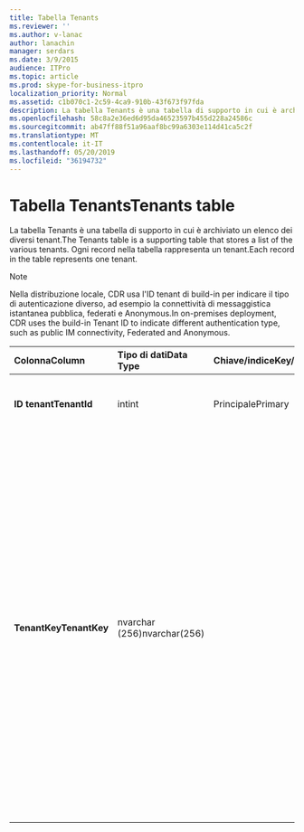 ```yaml
---
title: Tabella Tenants
ms.reviewer: ''
ms.author: v-lanac
author: lanachin
manager: serdars
ms.date: 3/9/2015
audience: ITPro
ms.topic: article
ms.prod: skype-for-business-itpro
localization_priority: Normal
ms.assetid: c1b070c1-2c59-4ca9-910b-43f673f97fda
description: La tabella Tenants è una tabella di supporto in cui è archiviato un elenco dei diversi tenant. Ogni record nella tabella rappresenta un tenant.
ms.openlocfilehash: 58c8a2e36ed6d95da46523597b455d228a24586c
ms.sourcegitcommit: ab47ff88f51a96aaf8bc99a6303e114d41ca5c2f
ms.translationtype: MT
ms.contentlocale: it-IT
ms.lasthandoff: 05/20/2019
ms.locfileid: "36194732"
---
```

# <a name="tenants-table"></a><span data-ttu-id="9a867-104">Tabella Tenants</span><span class="sxs-lookup"><span data-stu-id="9a867-104">Tenants table</span></span>
 
<span data-ttu-id="9a867-105">La tabella Tenants è una tabella di supporto in cui è archiviato un elenco dei diversi tenant.</span><span class="sxs-lookup"><span data-stu-id="9a867-105">The Tenants table is a supporting table that stores a list of the various tenants.</span></span> <span data-ttu-id="9a867-106">Ogni record nella tabella rappresenta un tenant.</span><span class="sxs-lookup"><span data-stu-id="9a867-106">Each record in the table represents one tenant.</span></span>
  
> [!NOTE]
> <span data-ttu-id="9a867-107">Nella distribuzione locale, CDR usa l'ID tenant di build-in per indicare il tipo di autenticazione diverso, ad esempio la connettività di messaggistica istantanea pubblica, federati e Anonymous.</span><span class="sxs-lookup"><span data-stu-id="9a867-107">In on-premises deployment, CDR uses the build-in Tenant ID to indicate different authentication type, such as public IM connectivity, Federated and Anonymous.</span></span> 
  
|<span data-ttu-id="9a867-108">**Colonna**</span><span class="sxs-lookup"><span data-stu-id="9a867-108">**Column**</span></span>|<span data-ttu-id="9a867-109">**Tipo di dati**</span><span class="sxs-lookup"><span data-stu-id="9a867-109">**Data Type**</span></span>|<span data-ttu-id="9a867-110">**Chiave/indice**</span><span class="sxs-lookup"><span data-stu-id="9a867-110">**Key/Index**</span></span>|<span data-ttu-id="9a867-111">**Dettagli**</span><span class="sxs-lookup"><span data-stu-id="9a867-111">**Details**</span></span>|
|:-----|:-----|:-----|:-----|
|<span data-ttu-id="9a867-112">**ID tenant**</span><span class="sxs-lookup"><span data-stu-id="9a867-112">**TenantId**</span></span> <br/> |<span data-ttu-id="9a867-113">int</span><span class="sxs-lookup"><span data-stu-id="9a867-113">int</span></span>  <br/> |<span data-ttu-id="9a867-114">Principale</span><span class="sxs-lookup"><span data-stu-id="9a867-114">Primary</span></span>  <br/> |<span data-ttu-id="9a867-115">Numero univoco che identifica questo ID tenant.</span><span class="sxs-lookup"><span data-stu-id="9a867-115">Unique number identifying this Tenant ID.</span></span>  <br/> |
|<span data-ttu-id="9a867-116">**TenantKey**</span><span class="sxs-lookup"><span data-stu-id="9a867-116">**TenantKey**</span></span> <br/> |<span data-ttu-id="9a867-117">nvarchar (256)</span><span class="sxs-lookup"><span data-stu-id="9a867-117">nvarchar(256)</span></span>  <br/> || <span data-ttu-id="9a867-118">Valori consentiti:</span><span class="sxs-lookup"><span data-stu-id="9a867-118">Allowed values:</span></span> <br/>  <span data-ttu-id="9a867-119">00000000-0000-0000-0000-000000000000-Enterprise</span><span class="sxs-lookup"><span data-stu-id="9a867-119">00000000-0000-0000-0000-000000000000 - Enterprise</span></span> <br/>  <span data-ttu-id="9a867-120">00000000-0000-0000-0000-000000000001-federati</span><span class="sxs-lookup"><span data-stu-id="9a867-120">00000000-0000-0000-0000-000000000001 - Federated</span></span> <br/>  <span data-ttu-id="9a867-121">00000000-0000-0000-0000-000000000002-Anonimo</span><span class="sxs-lookup"><span data-stu-id="9a867-121">00000000-0000-0000-0000-000000000002 - Anonymous</span></span> <br/>  <span data-ttu-id="9a867-122">00000000-0000-0000-0000-000000000003-connettività per messaggistica istantanea pubblica</span><span class="sxs-lookup"><span data-stu-id="9a867-122">00000000-0000-0000-0000-000000000003 - Public IM connectivity</span></span> <br/> |
   

